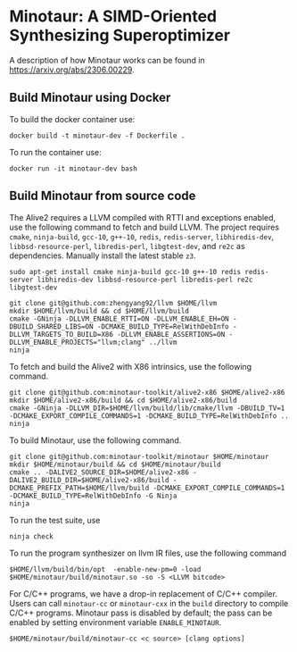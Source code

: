 # Minotaur: A SIMD-Oriented Synthesizing Superoptimizer

A description of how Minotaur works can be found in https://arxiv.org/abs/2306.00229.

## Build Minotaur using Docker

To build the docker container use:

    docker build -t minotaur-dev -f Dockerfile .

To run the container use:

    docker run -it minotaur-dev bash

## Build Minotaur from source code

The Alive2 requires a LLVM compiled with RTTI and exceptions enabled, use the following command to fetch and build LLVM. The project requires `cmake`, `ninja-build`, `gcc-10`, `g++-10`, `redis`, `redis-server`, `libhiredis-dev`, `libbsd-resource-perl`, `libredis-perl`, `libgtest-dev`, and `re2c` as dependencies. Manually install the latest stable `z3`.

    sudo apt-get install cmake ninja-build gcc-10 g++-10 redis redis-server libhiredis-dev libbsd-resource-perl libredis-perl re2c libgtest-dev

    git clone git@github.com:zhengyang92/llvm $HOME/llvm
    mkdir $HOME/llvm/build && cd $HOME/llvm/build
    cmake -GNinja -DLLVM_ENABLE_RTTI=ON -DLLVM_ENABLE_EH=ON -DBUILD_SHARED_LIBS=ON -DCMAKE_BUILD_TYPE=RelWithDebInfo -DLLVM_TARGETS_TO_BUILD=X86 -DLLVM_ENABLE_ASSERTIONS=ON -DLLVM_ENABLE_PROJECTS="llvm;clang" ../llvm
    ninja

To fetch and build the Alive2 with X86 intrinsics, use the following command.

    git clone git@github.com:minotaur-toolkit/alive2-x86 $HOME/alive2-x86
    mkdir $HOME/alive2-x86/build && cd $HOME/alive2-x86/build
    cmake -GNinja -DLLVM_DIR=$HOME/llvm/build/lib/cmake/llvm -DBUILD_TV=1 -DCMAKE_EXPORT_COMPILE_COMMANDS=1 -DCMAKE_BUILD_TYPE=RelWithDebInfo ..
    ninja

To build Minotaur, use the following command.

    git clone git@github.com:minotaur-toolkit/minotaur $HOME/minotaur
    mkdir $HOME/minotaur/build && cd $HOME/minotaur/build
    cmake .. -DALIVE2_SOURCE_DIR=$HOME/alive2-x86 -DALIVE2_BUILD_DIR=$HOME/alive2-x86/build -DCMAKE_PREFIX_PATH=$HOME/llvm/build -DCMAKE_EXPORT_COMPILE_COMMANDS=1 -DCMAKE_BUILD_TYPE=RelWithDebInfo -G Ninja
    ninja

To run the test suite, use

    ninja check

To run the program synthesizer on llvm IR files, use the following command

    $HOME/llvm/build/bin/opt  -enable-new-pm=0 -load $HOME/minotaur/build/minotaur.so -so -S <LLVM bitcode>

For C/C++ programs, we have a drop-in replacement of C/C++ compiler. Users can call `minotaur-cc` or `minotaur-cxx` in the `build` directory to compile C/C++ programs. Minotaur pass is disabled by default; the pass can be enabled by setting environment variable `ENABLE_MINOTAUR`.

    $HOME/minotaur/build/minotaur-cc <c source> [clang options]
